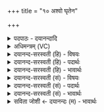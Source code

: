 +++
title = "१० अश्वो घृतेन"

+++
<details><summary>पदपाठः - दयानन्दादि</summary>

अश्वः॑। घृ॒तेन॑। त्मन्या॑। सम॑क्त॒ इति॒ सम्ऽअ॑क्तः। उप॑। दे॒वान्। ऋ॒तु॒श इत्यृ॑तु॒ऽशः। पाथः॑। ए॒तु॒। वन॒स्पतिः॑। दे॒व॒लो॒कमिति॑ देवऽलो॒कम्। प्र॒जा॒नन्निति॑ प्रऽजा॒नन्। अ॒ग्निना॑। ह॒व्या। स्व॒दि॒तानि॑। व॒क्ष॒त्। १०।
</details>

<details><summary>अधिमन्त्रम् (VC)</summary>

- सूर्य्यो देवता
- बृहदुक्थो वामदेव्य ऋषिः
- निचृत्त्रिष्टुप्
- धैवतः
</details>

<details><summary>दयानन्द-सरस्वती (हि) - विषयः</summary>

फिर उसी विषय को अगले मन्त्र में कहा है ॥
</details>

<details><summary>दयानन्द-सरस्वती (हि) - पदार्थः</summary>

पदार्थान्वयभाषाः -  हे विद्वन् (देवलोकम्) सब को मार्ग दिखानेवाले विद्वानों के मार्ग को (प्रजानन्) अच्छे प्रकार जानते हुए जैसे (घृतेन) जल संयुक्त किया (अश्वः) शीघ्रगामी अग्नि (त्मन्या) आत्मा से (ऋतुशः) ऋतु-ऋतु में (देवान्) उत्तम व्यवहारों को (समक्तः) सम्यक् प्रकट करता हुआ (पाथः) अन्न को (उप, एतु) निकट से प्राप्त हूजिए (अग्निना) अग्नि के साथ (वनस्पतिः) किरणों का रक्षक सूर्य (स्वदितानि) स्वादिष्ठ (हव्या) भोजन के योग्य अन्नों को (वक्षत्) प्राप्त करे, वैसे आत्मा से वर्ताव कीजिए ॥१० ॥
</details>

<details><summary>दयानन्द-सरस्वती (हि) - भावार्थः</summary>

भावार्थभाषाः -  इस मन्त्र में वाचकलुप्तोपमालङ्कार है। हे विद्वान् मनुष्यो ! जैसे सूर्य ऋतुओं का विभाग कर उत्तम सेवने योग्य वस्तुओं को उत्पन्न करता है, वैसे उत्तम, अधम विद्यार्थी और विद्या-अविद्या की अलग-अलग परीक्षा कर अच्छे शिक्षित करें और अविद्या की निवृत्ति करें ॥१० ॥
</details>

<details><summary>दयानन्द-सरस्वती (सं) - विषयः</summary>

पुनस्तमेव विषयमाह ॥
</details>

<details><summary>दयानन्द-सरस्वती (सं) - पदार्थः</summary>

पदार्थान्वयभाषाः -  हे विद्वन् ! देवलोकं प्रजानन्त्सन् यथा घृतेन संयोजितोऽश्वस्त्मन्या ऋतुशो देवान्त्समक्तः सन् पाथ उपैतु अग्निना सह वनस्पतिः स्वदितानि हव्या यक्षत् तथा त्मन्या वर्त्तस्व ॥१० ॥
</details>

<details><summary>दयानन्द-सरस्वती (सं) - भावार्थः</summary>

भावार्थभाषाः -  अत्र वाचकलुप्तोपमालङ्कारः। हे विद्वांसो मनुष्याः ! यथा सूर्य ऋतून् विभज्योत्तमानि सेवितव्यानि वस्तूनि जनयति, तथोत्तमानधमान् विद्यार्थिनो विद्याञ्चाऽविद्याञ्च पृथक् परीक्ष्य सुशिक्षितान् सम्पादयन्तु, अविद्याञ्च निवर्त्तयन्तु ॥१० ॥
</details>

<details><summary>सविता जोशी ← दयानन्दः (म) - भावार्थः</summary>

भावार्थभाषाः -  या मंत्रात वाचकलुप्तोपमालंकार आहे. हे विद्वानांनो ! जसा सूर्य ऋतूंचे निरनिराळे विभाग करून उपभोग्य वस्तू निर्माण करतो, तसे उत्तम व निकृष्ट विद्यार्थी आणि विद्या व अविद्या यांची परीक्षा करून चांगले शिक्षण द्यावे व अविद्या नष्ट करावी.
</details>